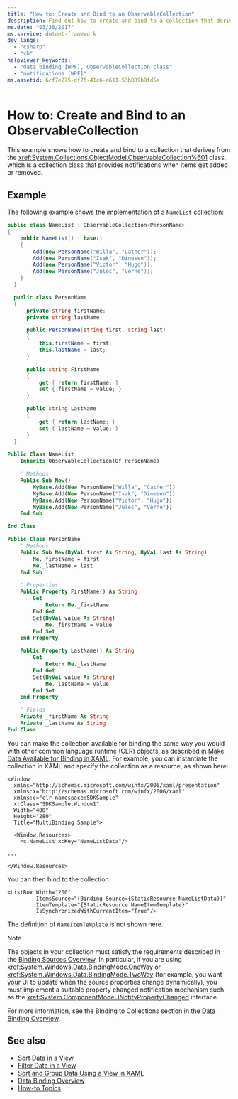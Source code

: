 ```yaml
---
title: "How to: Create and Bind to an ObservableCollection"
description: Find out how to create and bind to a collection that derives from the ObservableCollection class in Windows Presentation Foundation.
ms.date: "03/30/2017"
ms.service: dotnet-framework
dev_langs:
  - "csharp"
  - "vb"
helpviewer_keywords:
  - "data binding [WPF], ObservableCollection class"
  - "notifications [WPF]"
ms.assetid: 6cf7e275-df76-41c6-a611-53b889b8fd5a
---
```

# How to: Create and Bind to an ObservableCollection

This example shows how to create and bind to a collection that derives from the <xref:System.Collections.ObjectModel.ObservableCollection%601> class, which is a collection class that provides notifications when items get added or removed.

## Example

The following example shows the implementation of a `NameList` collection:

```csharp
public class NameList : ObservableCollection<PersonName>
{
    public NameList() : base()
    {
        Add(new PersonName("Willa", "Cather"));
        Add(new PersonName("Isak", "Dinesen"));
        Add(new PersonName("Victor", "Hugo"));
        Add(new PersonName("Jules", "Verne"));
    }
  }

  public class PersonName
  {
      private string firstName;
      private string lastName;

      public PersonName(string first, string last)
      {
          this.firstName = first;
          this.lastName = last;
      }

      public string FirstName
      {
          get { return firstName; }
          set { firstName = value; }
      }

      public string LastName
      {
          get { return lastName; }
          set { lastName = value; }
      }
  }
```

```vb
Public Class NameList
    Inherits ObservableCollection(Of PersonName)

    ' Methods
    Public Sub New()
        MyBase.Add(New PersonName("Willa", "Cather"))
        MyBase.Add(New PersonName("Isak", "Dinesen"))
        MyBase.Add(New PersonName("Victor", "Hugo"))
        MyBase.Add(New PersonName("Jules", "Verne"))
    End Sub

End Class

Public Class PersonName
    ' Methods
    Public Sub New(ByVal first As String, ByVal last As String)
        Me._firstName = first
        Me._lastName = last
    End Sub

    ' Properties
    Public Property FirstName() As String
        Get
            Return Me._firstName
        End Get
        Set(ByVal value As String)
            Me._firstName = value
        End Set
    End Property

    Public Property LastName() As String
        Get
            Return Me._lastName
        End Get
        Set(ByVal value As String)
            Me._lastName = value
        End Set
    End Property

    ' Fields
    Private _firstName As String
    Private _lastName As String
End Class
```

You can make the collection available for binding the same way you would with other common language runtime (CLR) objects, as described in [Make Data Available for Binding in XAML](how-to-make-data-available-for-binding-in-xaml.md). For example, you can instantiate the collection in XAML and specify the collection as a resource, as shown here:

```xaml
<Window
  xmlns="http://schemas.microsoft.com/winfx/2006/xaml/presentation"
  xmlns:x="http://schemas.microsoft.com/winfx/2006/xaml"
  xmlns:c="clr-namespace:SDKSample"
  x:Class="SDKSample.Window1"
  Width="400"
  Height="280"
  Title="MultiBinding Sample">

  <Window.Resources>
    <c:NameList x:Key="NameListData"/>

...

</Window.Resources>
```

You can then bind to the collection:

```xaml
<ListBox Width="200"
         ItemsSource="{Binding Source={StaticResource NameListData}}"
         ItemTemplate="{StaticResource NameItemTemplate}"
         IsSynchronizedWithCurrentItem="True"/>
```

The definition of `NameItemTemplate` is not shown here.

> [!NOTE]
> The objects in your collection must satisfy the requirements described in the [Binding Sources Overview](binding-sources-overview.md). In particular, if you are using <xref:System.Windows.Data.BindingMode.OneWay> or <xref:System.Windows.Data.BindingMode.TwoWay> (for example, you want your UI to update when the source properties change dynamically), you must implement a suitable property changed notification mechanism such as the <xref:System.ComponentModel.INotifyPropertyChanged> interface.

For more information, see the Binding to Collections section in the [Data Binding Overview](index.md).

## See also

- [Sort Data in a View](how-to-sort-data-in-a-view.md)
- [Filter Data in a View](how-to-filter-data-in-a-view.md)
- [Sort and Group Data Using a View in XAML](how-to-sort-and-group-data-using-a-view-in-xaml.md)
- [Data Binding Overview](index.md)
- [How-to Topics](data-binding-how-to-topics.md)

